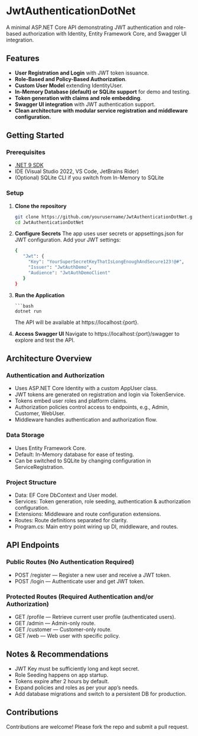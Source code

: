 # JwtAuthenticationDotNet

A minimal ASP.NET Core API demonstrating JWT authentication and role-based authorization with Identity, Entity Framework Core, and Swagger UI integration.

## Features

- **User Registration and Login** with JWT token issuance.
- **Role-Based and Policy-Based Authorization**.
- **Custom User Model** extending IdentityUser.
- **In-Memory Database (default) or SQLite support** for demo and testing.
- **Token generation with claims and role embedding**.
- **Swagger UI integration** with JWT authentication support.
- **Clean architecture with modular service registration and middleware configuration.**

## Getting Started

### Prerequisites

- [.NET 9 SDK](https://dotnet.microsoft.com/download/dotnet/9.0)
- IDE (Visual Studio 2022, VS Code, JetBrains Rider)
- (Optional) SQLite CLI if you switch from In-Memory to SQLite

### Setup

1. **Clone the repository**

   ```bash
   git clone https://github.com/yourusername/JwtAuthenticationDotNet.git
   cd JwtAuthenticationDotNet
2. **Configure Secrets**
   The app uses user secrets or appsettings.json for JWT configuration. Add your JWT settings:
   
   ```bash
   {
      "Jwt": {
        "Key": "YourSuperSecretKeyThatIsLongEnoughAndSecure123!@#",
        "Issuer": "JwtAuthDemo",
        "Audience": "JwtAuthDemoClient"
      }
   }
3. **Run the Application**

       ```bash
       dotnet run
   
    The API will be available at https://localhost:{port}.
  
4. **Access Swagger UI**
    Navigate to https://localhost:{port}/swagger to explore and test the API.
    

## Architecture Overview
### Authentication and Authorization
* Uses ASP.NET Core Identity with a custom AppUser class.
* JWT tokens are generated on registration and login via TokenService.
* Tokens embed user roles and platform claims.
* Authorization policies control access to endpoints, e.g., Admin, Customer, WebUser.
* Middleware handles authentication and authorization flow.
### Data Storage
* Uses Entity Framework Core.
* Default: In-Memory database for ease of testing.
* Can be switched to SQLite by changing configuration in ServiceRegistration.
### Project Structure
* Data: EF Core DbContext and User model.
* Services: Token generation, role seeding, authentication & authorization configuration.
* Extensions: Middleware and route configuration extensions.
* Routes: Route definitions separated for clarity.
* Program.cs: Main entry point wiring up DI, middleware, and routes.

## API Endpoints
### Public Routes (No Authentication Required)
* POST /register — Register a new user and receive a JWT token.
* POST /login — Authenticate user and get JWT token.
### Protected Routes (Required Authentication and/or Authorization)
* GET /profile — Retrieve current user profile (authenticated users).
* GET /admin — Admin-only route.
* GET /customer — Customer-only route.
* GET /web — Web user with specific policy.

## Notes & Recommendations
* JWT Key must be sufficiently long and kept secret.
* Role Seeding happens on app startup.
* Tokens expire after 2 hours by default.
* Expand policies and roles as per your app’s needs.
* Add database migrations and switch to a persistent DB for production.

## Contributions
Contributions are welcome! Please fork the repo and submit a pull request.
